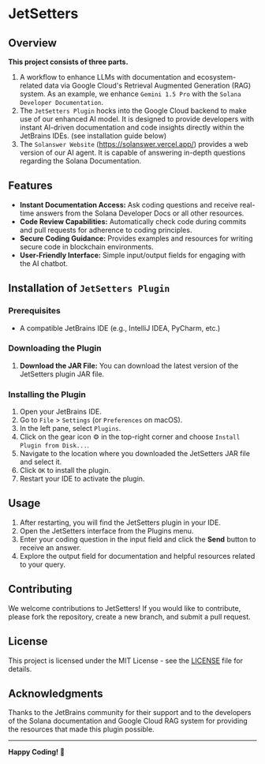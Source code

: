 # JetSetters

## Overview
**This project consists of three parts.**

1) A workflow to enhance LLMs with documentation and ecosystem-related data via Google Cloud's Retrieval Augmented Generation (RAG) system. As an example, we enhance `Gemini 1.5 Pro` with the `Solana Developer Documentation`.
2) The `JetSetters Plugin` hocks into the Google Cloud backend to make use of our enhanced AI model. It is designed to provide developers with instant AI-driven documentation and code insights directly within the JetBrains IDEs. (see installation guide below)
3) The `Solanswer Website` (https://solanswer.vercel.app/) provides a web version of our AI agent. It is capable of answering in-depth questions regarding the Solana Documentation.

## Features
- **Instant Documentation Access:** Ask coding questions and receive real-time answers from the Solana Developer Docs or all other resources.
- **Code Review Capabilities:** Automatically check code during commits and pull requests for adherence to coding principles.
- **Secure Coding Guidance:** Provides examples and resources for writing secure code in blockchain environments.
- **User-Friendly Interface:** Simple input/output fields for engaging with the AI chatbot.

## <a name="Installation"></a> Installation of `JetSetters Plugin`

### Prerequisites
- A compatible JetBrains IDE (e.g., IntelliJ IDEA, PyCharm, etc.)

### Downloading the Plugin
1. **Download the JAR File:**
   You can download the latest version of the JetSetters plugin JAR file.

### Installing the Plugin
1. Open your JetBrains IDE.
2. Go to `File` > `Settings` (or `Preferences` on macOS).
3. In the left pane, select `Plugins`.
4. Click on the gear icon ⚙️ in the top-right corner and choose `Install Plugin from Disk...`.
5. Navigate to the location where you downloaded the JetSetters JAR file and select it.
6. Click `OK` to install the plugin.
7. Restart your IDE to activate the plugin.

## Usage
1. After restarting, you will find the JetSetters plugin in your IDE.
2. Open the JetSetters interface from the Plugins menu.
3. Enter your coding question in the input field and click the **Send** button to receive an answer.
4. Explore the output field for documentation and helpful resources related to your query.

## Contributing
We welcome contributions to JetSetters! If you would like to contribute, please fork the repository, create a new branch, and submit a pull request.

## License
This project is licensed under the MIT License - see the [LICENSE](LICENSE) file for details.

## Acknowledgments
Thanks to the JetBrains community for their support and to the developers of the Solana documentation and Google Cloud RAG system for providing the resources that made this plugin possible.


---

**Happy Coding! 🚀**
